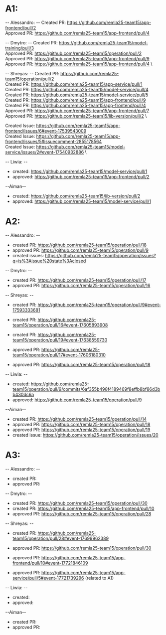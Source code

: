# A1:

-- Alessandro: --
Created PR: https://github.com/remla25-team15/app-frontend/pull/2 \
Approved PR: https://github.com/remla25-team15/app-frontend/pull/4

-- Dmytro: --
Created PR: https://github.com/remla25-team15/model-training/pull/3 \
Approved PR: https://github.com/remla25-team15/operation/pull/2 \
Approved PR: https://github.com/remla25-team15/app-frontend/pull/9 \
Approved PR: https://github.com/remla25-team15/app-frontend/pull/4 \

-- Shreyas: --
Created PR: https://github.com/remla25-team15/operation/pull/2 \
Created PR: https://github.com/remla25-team15/app-service/pull/1 \
Created PR: https://github.com/remla25-team15/model-service/pull/4 \
Created PR: https://github.com/remla25-team15/model-service/pull/5 \
Created PR: https://github.com/remla25-team15/app-frontend/pull/9 \
Created PR: https://github.com/remla25-team15/app-frontend/pull/4 \
Approved PR: https://github.com/remla25-team15/app-frontend/pull/7 \
Approved PR: https://github.com/remla25-team15/lib-version/pull/2 \

Created Issue: https://github.com/remla25-team15/app-frontend/issues/6#event-17539543009 \
Created Issue: https://github.com/remla25-team15/app-frontend/issues/5#issuecomment-2855178564 \
Created Issue: https://github.com/remla25-team15/model-service/issues/2#event-17540932886 \

-- Liwia: --

- created: https://github.com/remla25-team15/model-service/pull/1
- approved: https://github.com/remla25-team15/app-frontend/pull/2

--Aiman--

- created: https://github.com/remla25-team15/lib-version/pull/2
- approved: https://github.com/remla25-team15/model-service/pull/1

# A2:

-- Alessandro: --

- created PR: https://github.com/remla25-team15/operation/pull/18
- approved PR: https://github.com/remla25-team15/operation/pull/9
- created issues: https://github.com/remla25-team15/operation/issues?q=is%3Aissue%20state%3Aclosed

-- Dmytro: --

- created PR: https://github.com/remla25-team15/operation/pull/17
- approved PR: https://github.com/remla25-team15/operation/pull/16

-- Shreyas: --

- created PR: https://github.com/remla25-team15/operation/pull/9#event-17593333681
- created PR: https://github.com/remla25-team15/operation/pull/16#event-17605893908
- created PR: https://github.com/remla25-team15/operation/pull/19#event-17638559730

- approved PR: https://github.com/remla25-team15/operation/pull/17#event-17606180310
- approved PR: https://github.com/remla25-team15/operation/pull/18

-- Liwia: --

- created: https://github.com/remla25-team15/operation/pull/9/commits/6af355b498f4189469f8effb8bf86d3bb430dc6a
- approved: https://github.com/remla25-team15/operation/pull/9

--Aiman--

- created PR: https://github.com/remla25-team15/operation/pull/14
- approved PR: https://github.com/remla25-team15/operation/pull/18
- approved PR: https://github.com/remla25-team15/operation/pull/19
- created issue: https://github.com/remla25-team15/operation/issues/20

# A3:

-- Alessandro: --

- created PR:
- approved PR:

-- Dmytro: --

- created PR: https://github.com/remla25-team15/operation/pull/30
- created PR: https://github.com/remla25-team15/app-frontend/pull/10
- approved PR: https://github.com/remla25-team15/operation/pull/28

-- Shreyas: --

- created PR: https://github.com/remla25-team15/operation/pull/28#event-17699962389

- approved PR: https://github.com/remla25-team15/operation/pull/30
- approved PR: https://github.com/remla25-team15/app-frontend/pull/10#event-17721846109
- approved PR: https://github.com/remla25-team15/app-service/pull/5#event-17721739296 (related to A1)

-- Liwia: --

- created:
- approved:

--Aiman--

- created PR:
- approved PR:

